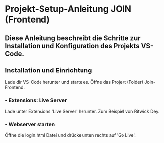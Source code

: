 # Projekt-Setup-Anleitung JOIN (Frontend)
## Diese Anleitung beschreibt die Schritte zur Installation und Konfiguration des Projekts VS-Code.

## Installation und Einrichtung
  Lade dir VS-Code herunter und starte es. Öffne das Projekt (Folder) Join-Frontend.
  
### - Extensions: Live Server 
  Lade unter Extensions 'Live Server' herunter. Zum Beispiel von Ritwick Dey.
  
### - Webserver starten
  Öffne die login.html Datei und drücke unten rechts auf 'Go Live'. 
